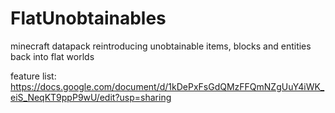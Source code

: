 # FlatUnobtainables

minecraft datapack reintroducing unobtainable items, blocks and entities back into flat worlds

feature list: https://docs.google.com/document/d/1kDePxFsGdQMzFFQmNZgUuY4iWK_eiS_NeqKT9ppP9wU/edit?usp=sharing
